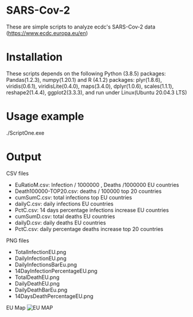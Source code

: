 # SARS-Cov-2


These are simple scripts to analyze ecdc's SARS-Cov-2 data (https://www.ecdc.europa.eu/en)

# Installation

These scripts depends on the following Python (3.8.5) packages: Pandas(1.2.3), numpy(1.20.1) and R (4.1.2) packages: plyr(1.8.6), viridis(0.6.1), viridisLite(0.4.0), maps(3.4.0), dplyr(1.0.6), scales(1.1.1), reshape2(1.4.4), ggplot2(3.3.3),  and run under Linux(Ubuntu 20.04.3 LTS)

# Usage example

./ScriptOne.exe

# Output
CSV files

* EuRatioM.csv: Infection / 1000000 , Deaths /1000000 EU countries
* Death100000-TOP20.csv:  deaths / 100000 top 20 countries
* cumSumC.csv: total infections top EU countries
* dailyC.csv: daily infections EU countries
* PctC.csv: 14 days percentage infections increase EU countries
* cumSumD.csv: total deaths EU countries
* dailyD.csv: daily deaths EU countries
* PctC.csv: daily percentage deaths increase top 20 countries


PNG files
* TotalInfectionEU.png
* DailyInfectionEU.png
* DailyInfectionsBarEu.png
* 14DayInfectionPercentageEU.png
* TotalDeathEU.png
* DailyDeathEU.png
* DailyDeathBarEu.png
* 14DaysDeathPercentageEU.png

EU Map
![EU MAP](https://github.com/LCarioti/SARS-Cov-2/issues/2#issue-1092186899)
